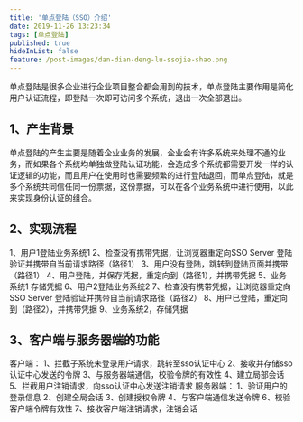 ```yaml
---
title: '单点登陆（SSO）介绍'
date: 2019-11-26 13:23:34
tags: [单点登陆]
published: true
hideInList: false
feature: /post-images/dan-dian-deng-lu-ssojie-shao.png
---
```

单点登陆是很多企业进行企业项目整合都会用到的技术，单点登陆主要作用是简化用户认证流程，即登陆一次即可访问多个系统，退出一次全部退出。
<!-- more -->
## 1、产生背景
单点登陆的产生主要是随着企业业务的发展，企业会有许多系统来处理不通的业务，而如果各个系统均单独做登陆认证功能，会造成多个系统都需要开发一样的认证逻辑的功能，而且用户在使用时也需要频繁的进行登陆退回，而单点登陆，就是多个系统共同信任同一份票据，这份票据，可以在各个业务系统中进行使用，以此来实现身份认证的组合。

## 2、实现流程
1、用户1登陆业务系统1
2、检查没有携带凭据，让浏览器重定向SSO Server 登陆验证并携带自当前请求路径（路径1）
3、用户没有登陆，跳转到登陆页面并携带（路径1）
4、用户登陆，并保存凭据，重定向到（路径1），并携带凭据
5、业务系统1 存储凭据
6、用户2登陆业务系统2
7、检查没有携带凭据，让浏览器重定向SSO Server 登陆验证并携带自当前请求路径（路径2）
8、用户已登陆，重定向到（路径2），并携带凭据
9、业务系统2，存储凭据

## 3、客户端与服务器端的功能
客户端：
1、拦截子系统未登录用户请求，跳转至sso认证中心
2、接收并存储sso认证中心发送的令牌
3、与服务器端通信，校验令牌的有效性
4、建立局部会话
5、拦截用户注销请求，向sso认证中心发送注销请求
服务器端：
1、验证用户的登录信息
2、创建全局会话
3、创建授权令牌
4、与客户端通信发送令牌
6、校验客户端令牌有效性
7、接收客户端注销请求，注销会话